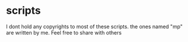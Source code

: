# scripts
I dont hold any copyrights to most of these scripts. 
the ones named "mp" are written by me. Feel free to share with others

